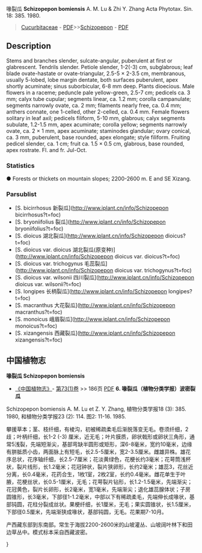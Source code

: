 喙裂瓜 **Schizopepon bomiensis** A. M. Lu & Zhi Y. Zhang Acta Phytotax. Sin. 18: 385. 1980.

> [Cucurbitaceae](http://www.iplant.cn/info/Cucurbitaceae?t=foc) - [PDF](http://www.iplant.cn/foc/pdf/Cucurbitaceae.pdf)>>[Schizopepon](http://www.iplant.cn/info/Schizopepon?t=foc) - [PDF](http://www.iplant.cn/foc/pdf/Schizopepon.pdf)

## Description

Stems and branches slender, sulcate-angular, puberulent at first or glabrescent. Tendrils slender. Petiole slender, 1-2(-3) cm, subglabrous; leaf blade ovate-hastate or ovate-triangular, 2.5-5 × 2-3.5 cm, membranous, usually 5-lobed, lobe margin dentate, both surfaces puberulent, apex shortly acuminate; sinus suborbicular, 6-8 mm deep. Plants dioecious. Male flowers in a raceme; peduncle pale yellow-green, 2.5-7 cm; pedicels ca. 3 mm; calyx tube cupular; segments linear, ca. 1.2 mm; corolla campanulate; segments narrowly ovate, ca. 2 mm; filaments nearly free, ca. 0.4 mm; anthers connate, one 1-celled, other 2-celled, ca. 0.4 mm. Female flowers solitary in leaf axil; pedicels filiform, 5-10 mm, glabrous; calyx segments subulate, 1.2-1.5 mm, apex acuminate; corolla yellow; segments narrowly ovate, ca. 2 × 1 mm, apex acuminate; staminodes glandular; ovary conical, ca. 3 mm, puberulent, base rounded, apex elongate; style filiform. Fruiting pedicel slender, ca. 1 cm; fruit ca. 1.5 × 0.5 cm, glabrous, base rounded, apex rostrate. Fl. and fr. Jul-Oct.

### Statistics
● Forests or thickets on mountain slopes; 2200-2600 m. E and SE Xizang.



### Parsublist

* [S.  bicirrhosus  新裂瓜](http://www.iplant.cn/info/Schizopepon bicirrhosus?t=foc)
* [S.  bryoniifolius  裂瓜](http://www.iplant.cn/info/Schizopepon bryoniifolius?t=foc)
* [S.  dioicus  湖北裂瓜](http://www.iplant.cn/info/Schizopepon dioicus?t=foc)
* [S.  dioicus var. dioicus  湖北裂瓜(原变种)](http://www.iplant.cn/info/Schizopepon dioicus var. dioicus?t=foc)
* [S.  dioicus var. trichogynus  毛蕊裂瓜](http://www.iplant.cn/info/Schizopepon dioicus var. trichogynus?t=foc)
* [S.  dioicus var. wilsonii  四川裂瓜](http://www.iplant.cn/info/Schizopepon dioicus var. wilsonii?t=foc)
* [S.  longipes  长柄裂瓜](http://www.iplant.cn/info/Schizopepon longipes?t=foc)
* [S.  macranthus  大花裂瓜](http://www.iplant.cn/info/Schizopepon macranthus?t=foc)
* [S.  monoicus  峨眉裂瓜](http://www.iplant.cn/info/Schizopepon monoicus?t=foc)
* [S.  xizangensis  西藏裂瓜](http://www.iplant.cn/info/Schizopepon xizangensis?t=foc)

## 中国植物志



**喙裂瓜 Schizopepon bomiensis**

* [《中国植物志》](http://www.iplant.cn/frps)- [第73(1)卷](http://www.iplant.cn/frps/vol/73(1)) >> 186页 [PDF](http://www.iplant.cn/frps/pdf/73(1)/186a.PDF)
**6. 喙裂瓜（植物分类学报）波密裂瓜**

Schizopepon bomiensis A. M. Lu et Z. Y. Zhang, 植物分类学报18 (3): 385. 1980, 和植物分类学报23 (2): 114. 图2: 11-16. 1985.

攀援草本；茎、枝纤细，有棱沟，初被稀疏柔毛后渐脱落变无毛。卷须纤细，2歧；叶柄纤细，长1-2 (-3) 厘米，近无毛；叶片膜质，卵状戟形或卵状三角形，通常5浅裂，先端短渐尖，基部弯缺半圆形或矩形，深6-8毫米，宽约10毫米，边缘有胼胝质小齿，两面脉上有短毛，长2.5-5厘米，宽2-3.5厘米。雌雄异株。雄花序总状，花序轴纤细，长2.5-7厘米；花淡黄绿色，花梗长约3毫米；花萼筒浅杯状，裂片线形，长1.2毫米；花冠钟状，裂片狭卵形，长约2毫米；雄蕊3，花丝近分离，长0.4毫米，花药合生，1枚1室，2枚2室，长约0.4毫米。雌花单生于叶腋，花梗丝状，长0.5-1厘米，无毛；花萼裂片钻形，长1.2-1.5毫米，先端渐尖；花冠黄色，裂片长卵形，长2毫米，宽1毫米，先端渐尖；退化雄蕊腺体状；子房圆锥形，长3毫米，下部径1-1.2毫米，中部以下有稀疏柔毛，先端伸长成喙状，基部钝圆，花柱分裂成丝状。果梗纤细，长1厘米，无毛；果实圆锥状，长1.5厘米，下部径0.5厘米，先端渐狭成喙状，基部钝圆，无毛。花果期7-10月。

产西藏东部到东南部。常生于海拔2200-2600米的山坡灌丛、山坡阔叶林下和田边草丛中。模式标本采自西藏波密。



}